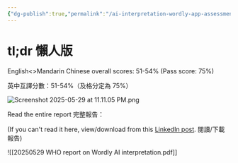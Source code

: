 ```yaml
---
{"dg-publish":true,"permalink":"/ai-interpretation-wordly-app-assessment-by-who-ai-202505/","noteIcon":"2"}
---
```


# tl;dr 懶人版

English<>Mandarin Chinese overall scores: 51-54% (Pass score: 75%)

英中互譯分數：51-54%（及格分定為 75%）

![Screenshot 2025-05-29 at 11.11.05 PM.png](/img/user/_attachments/_OB/Screenshot%202025-05-29%20at%2011.11.05%20PM.png)

Read the entire report 完整報告：

(If you can't read it here, view/download from this [LinkedIn post](https://www.linkedin.com/posts/ghada-chadarevian-444966230_who-report-on-ai-interpretation-activity-7333843691989573633-Z5l_?utm_source=social_share_send&utm_medium=member_desktop_web&rcm=ACoAAAAxqwIBfrYHPsPxOL8EAbdgbU_XFu7H3Vc). 閱讀/下載報告)

![[20250529 WHO report on Wordly AI interpretation.pdf]]